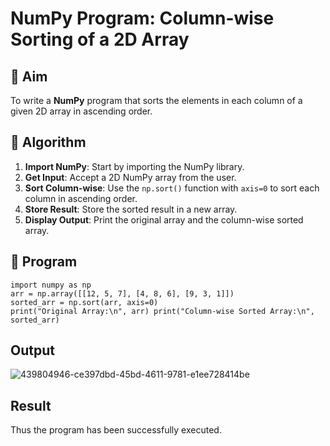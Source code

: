 # NumPy Program: Column-wise Sorting of a 2D Array

## 🎯 Aim
To write a **NumPy** program that sorts the elements in each column of a given 2D array in ascending order.

## 🧠 Algorithm

1. **Import NumPy**: Start by importing the NumPy library.
2. **Get Input**: Accept a 2D NumPy array from the user.
3. **Sort Column-wise**: Use the `np.sort()` function with `axis=0` to sort each column in ascending order.
4. **Store Result**: Store the sorted result in a new array.
5. **Display Output**: Print the original array and the column-wise sorted array.

## 🧾 Program
```
import numpy as np
arr = np.array([[12, 5, 7], [4, 8, 6], [9, 3, 1]])
sorted_arr = np.sort(arr, axis=0)
print("Original Array:\n", arr) print("Column-wise Sorted Array:\n", sorted_arr)
```

## Output
![439804946-ce397dbd-45bd-4611-9781-e1ee728414be](https://github.com/user-attachments/assets/6df98a7b-360a-4ed2-a176-7f86f9059e16)

## Result

Thus the program has been successfully executed.
